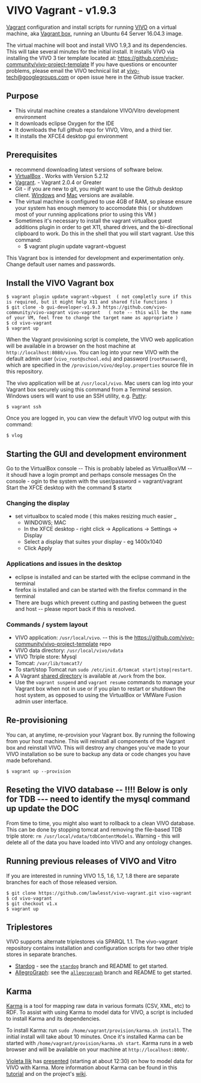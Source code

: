 # VIVO Vagrant - v1.9.3

[Vagrant](http://www.vagrantup.com/) configuration and install scripts for running [VIVO](http://vivoweb.org) on a virtual machine, aka [Vagrant box](http://docs.vagrantup.com/v2/boxes.html), running an Ubuntu 64 Server 16.04.3 image.

The virtual machine will boot and install VIVO 1.9,3 and its dependencies.  This will take several minutes for the initial install.
It installs VIVO via installing the VIVO 3 tier template located at: https://github.com/vivo-community/vivo-project-template
If you have questions or encounter problems, please email the VIVO technical list at [vivo-tech@googlegroups.com](https://groups.google.com/forum/#!forum/vivo-tech) or open issue here in the Github issue tracker.

## Purpose
 * This virutal machine creates a standalone VIVO/Vitro development environment
 * It downloads eclipse Oxygen for the IDE
 * It downloads the full github repo for VIVO, Vitro, and a third tier.
 * It installs the XFCE4 desktop gui environment
 
## Prerequisites
 * recommend downloading latest versions of software below.
 * [VirtualBox](https://www.virtualbox.org/) .   Works with Version 5.2.12
 * [Vagrant](https://docs.vagrantup.com/v2/installation/index.html).   - Vagrant 2.0.4 or Greater
 * Git - if you are new to git, you might want to use the Github desktop client. [Windows](http://windows.github.com/) and [Mac](http://mac.github.com/) versions are available.
 * The virtual machine is configured to use 4GB of RAM, so please ensure your system has enough memory to accomodate this
 ( or shutdown most of your running applications prior to using this VM )
 * Sometimes it's necessary to install the vagrant virtualbox guest additions plugin in order to get X11, shared drives, and the bi-directional clipboard to work. Do this in the shell that you will start vagrant. Use this command:
   * $ vagrant plugin update vagrant-vbguest

This Vagrant box is intended for development and experimentation only.  Change default user names and passwords.

## Install the VIVO Vagrant box

~~~
$ vagrant plugin update vagrant-vbguest  ( not completly sure if this is required, but it might help X11 and shared file functions )
$ git clone -b gui-developer-v1.9.3 https://github.com/vivo-community/vivo-vagrant vivo-vagrant   ( note -- this will be the name of your VM, feel free to change the target name as appropriate )
$ cd vivo-vagrant
$ vagrant up
~~~

When the Vagrant provisioning script is complete, the VIVO web application will be available in a browser on the host machine at `http://localhost:8080/vivo`.  You can log into your new VIVO with the default admin user (`vivo_root@school.edu`) and password (`rootPassword`), which are specified in the `/provision/vivo/deploy.properties` source file in this repository.


The vivo application will be at `/usr/local/vivo`. Mac users can log into your Vagrant box securely using this command from a Terminal session.  Windows users will want to use an SSH utility, e.g. [Putty](http://www.chiark.greenend.org.uk/~sgtatham/putty/download.html):

~~~
$ vagrant ssh
~~~

Once you are logged in, you can view the default VIVO log output with this command:

~~~
$ vlog
~~~

## Starting the GUI and development environment
Go to the VirtualBox console -- This is probably labeled as VirtualBoxVM -- it shoudl have a login prompt and perhaps console messages
On the console - ogin to the system with the user/password = vagrant/vagrant
Start the XFCE desktop with the command 
$ startx

### Changing the display
 * set virtualbox to scaled mode  ( this makes resizing much easier _
   * <right ctrl  C> WINDOWS;   <Command C>  MAC
   * In the XFCE desktop - right click -> Applications -> Settings -> Display 
    * Select a display that suites your display - eg 1400x1040 
    * Click Apply
    
### Applications and issues in the desktop
 * eclipse is installed and can be started with the eclipse command in the terminal
 * firefox is installed and can be started with the firefox command in the terminal
 * There are bugs which prevent cutting and pasting between the guest and host -- please report back if this is resolved.
 
 

### Commands / system layout
 * VIVO application: `/usr/local/vivo`.  -- this is the https://github.com/vivo-community/vivo-project-template repo
 * VIVO data directory: `/usr/local/vivo/vdata`
 * VIVO Ttriple store: Mysql
 * Tomcat: `/var/lib/tomcat7/`
 * To start/stop Tomcat run `sudo /etc/init.d/tomcat start|stop|restart`.
 * A Vagrant [shared directory](http://docs.vagrantup.com/v2/synced-folders/) is available at `/work` from the box.
 * Use the `vagrant suspend` and `vagrant resume` commands to manage your Vagrant box when not in use or if you plan to restart or shutdown the host system, as opposed to using the VirtualBox or VMWare Fusion admin user interface.
 
## Re-provisioning

You can, at anytime, re-provision your Vagrant box.  By running the following from your host machine.  This will reinstall all components of the Vagrant box and reinstall VIVO.  This will destroy any changes you've made to your VIVO installation so be sure to backup any data or code changes you have made beforehand.

 ~~~
 $ vagrant up --provision
 ~~~
 
## Reseting the VIVO database  -- !!!! Below is only for TDB --- need to identify the mysql command up update the DOC
From time to time, you might also want to rollback to a clean VIVO database. This can be done by stopping tomcat and removing the file-based TDB triple store: `rm /usr/local/vdata/tdbContentModels`. Warning - this will delete all of the data you have loaded into VIVO and any ontology changes.

 
## Running previous releases of VIVO and Vitro
If you are interested in running VIVO 1.5, 1.6, 1.7, 1.8 there are separate branches for each of those released version.
 ~~~
 $ git clone https://github.com/lawlesst/vivo-vagrant.git vivo-vagrant
 $ cd vivo-vagrant
 $ git checkout v1.x
 $ vagrant up
 ~~~

## Triplestores

VIVO supports alternate triplestores via SPARQL 1.1.  The vivo-vagrant repository contains installation and configuration scripts for two other triple stores in separate branches.  

 * [Stardog](http://stardog.com) - see the [`stardog`](https://github.com/lawlesst/vivo-vagrant/tree/stardog) branch and README to get started.  
 * [AllegroGraph](http://franz.com/agraph/allegrograph/): see the [`allegrograph`](https://github.com/lawlesst/vivo-vagrant/tree/allegrograph) branch and README to get started.  


## Karma
[Karma](http://www.isi.edu/integration/karma/) is a tool for mapping raw data in various formats (CSV, XML, etc) to RDF.  To assist with using Karma to model data for VIVO, a script is included to install Karma and its dependencies.  

To install Karma: run `sudo /home/vagrant/provision/karma.sh install`.  The initial install will take about 10 minutes.  Once it's installed Karma can be started with `/home/vagrant/provision/karma.sh start`.  Karma runs in a web browser and will be available on your machine at `http://localhost:8000/`.

[Violeta Ilik](https://twitter.com/violetailik) has [presented](https://www.youtube.com/watch?v=aBLHGzui0_s) (starting at about 12:30) on how to model data for VIVO with Karma.  More information about Karma can be found in this [tutorial](https://github.com/InformationIntegrationGroup/karma-step-by-step) and on the project's [wiki](https://github.com/InformationIntegrationGroup/Web-Karma/wiki).  
